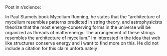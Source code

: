 Post in r/science:

In Paul Stamets book Mycelium Running, he states that the "architecture of mycelium resembles patterns predicted in string theory, and astrophysicists theorize that the most energy-conserving forms in the universe will be organized as threads of matterenergy. The arrangement of these strings resembles the architecture of mycelium." Im interested in the idea that web like structures conserve energy and i want to find more on this. He did not include a citation for this claim unfortunately 
